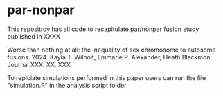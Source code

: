 # par-nonpar
This repositroy has all code to recapitulate par/nonpar fusion study published in XXXX

Worse than nothing at all: the inequality of sex chromosome to autosome fusions. 2024. Kayla T. Wilhoit, Emmarie P. Alexander, Heath Blackmon. Journal XXX. XX. XXX

To replciate simulations performed in this paper users can run the file "simulation.R" in the analysis script folder
